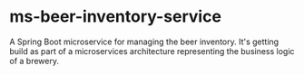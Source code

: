 # ms-beer-inventory-service
A Spring Boot microservice for managing the beer inventory. It's getting build as part of a microservices architecture representing the business logic of a brewery.
